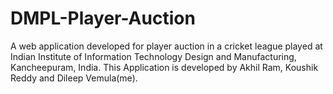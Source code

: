 # DMPL-Player-Auction

A web application developed for player auction in a cricket league played at Indian Institute of Information Technology Design and Manufacturing, Kancheepuram, India. This Application is developed by Akhil Ram, Koushik Reddy and Dileep Vemula(me). 

